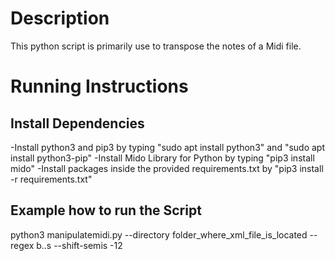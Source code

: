 # Description
This python script is primarily use to transpose the notes of a Midi file.

# Running Instructions
## Install Dependencies

-Install python3 and pip3 by typing "sudo apt install python3" and "sudo apt install python3-pip"
-Install Mido Library for Python by typing "pip3 install mido"
-Install packages inside the provided requirements.txt by "pip3 install -r requirements.txt"

## Example how to run the Script

python3 manipulatemidi.py --directory folder_where_xml_file_is_located --regex b..s --shift-semis -12